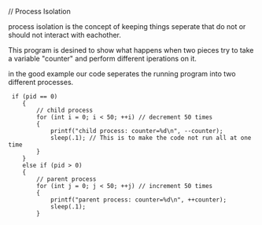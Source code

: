// Process Isolation

process isolation is the concept of keeping things seperate that do not or should not interact with eachother.

This program is desined to show what happens when two pieces try to take a variable "counter" and perform different iperations on it.

in the good example our code seperates the running program into two different processes.

```
 if (pid == 0)
    {
        // child process
        for (int i = 0; i < 50; ++i) // decrement 50 times 
        {
            printf("child process: counter=%d\n", --counter);
            sleep(.1); // This is to make the code not run all at one time
        }
    }
    else if (pid > 0)
    {
        // parent process
        for (int j = 0; j < 50; ++j) // increment 50 times
        {
            printf("parent process: counter=%d\n", ++counter);
            sleep(.1);
        }
```
